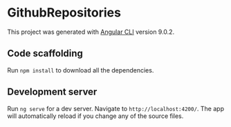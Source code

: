 # GithubRepositories

This project was generated with [Angular CLI](https://github.com/angular/angular-cli) version 9.0.2.


## Code scaffolding

Run `npm install` to download all the dependencies. 

## Development server

Run `ng serve` for a dev server. Navigate to `http://localhost:4200/`. The app will automatically reload if you change any of the source files.


